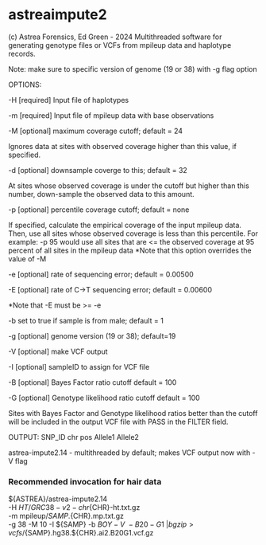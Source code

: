 # astreaimpute2

(c) Astrea Forensics, Ed Green - 2024
Multithreaded software for generating genotype files or VCFs from mpileup data and haplotype records.

Note: make sure to specific version of genome (19 or 38) with -g flag option

OPTIONS:

-H [required] Input file of haplotypes

-m [required] Input file of mpileup data with base observations

-M [optional] maximum coverage cutoff;            default = 24

   Ignores data at sites with observed coverage higher
   than this value, if specified.
   
-d [optional] downsample coverge to this;         default = 32

   At sites whose observed coverage is under the cutoff
   but higher than this number, down-sample the observed
   data to this amount.
   
-p [optional] percentile coverage cutoff;         default = none

   If specified, calculate the empirical coverage of the
   input mpileup data. Then, use all sites whose observed
   coverage is less than this percentile. For example:
   -p 95 would use all sites that are <= the observed
   coverage at 95 percent of all sites in the mpileup data
   *Note that this option overrides the value of -M
   
-e [optional] rate of sequencing error;           default = 0.00500

-E [optional] rate of C->T sequencing error;      default = 0.00600

   *Note that -E must be >= -e
   
-b set to true if sample is from male; default = 1

-g [optional] genome version (19 or 38); default=19

-V [optional] make VCF output

-I [optional] sampleID to assign for VCF file

-B [optional] Bayes Factor ratio cutoff           default = 100

-G [optional] Genotype likelihood ratio cutoff    default = 100

Sites with Bayes Factor and Genotype likelihood ratios
better than the cutoff will be included in the output
VCF file with PASS in the FILTER field.


OUTPUT: SNP_ID	chr	pos	Allele1	Allele2

astrea-impute2.14 - multithreaded by default; makes VCF output now with -V flag


### Recommended invocation for hair data
${ASTREA}/astrea-impute2.14 \
   -H ${HT}/GRC38-v2-chr${CHR}-ht.txt.gz \
   -m mpileup/${SAMP}.${CHR}.mp.txt.gz \
   -g 38 -M 10 -I ${SAMP} -b ${BOY} -V \
   -B 20 -G 1 \
   | bgzip > vcfs/${SAMP}.hg38.${CHR}.ai2.B20G1.vcf.gz
